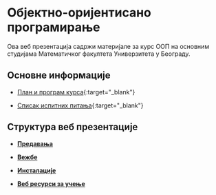 # Објектно-оријентисано програмирање

Ова веб презентација садржи материјале за курс ООП на основним студијама Математичког факултета Универзитета у Београду.

## Основне информације

* [План и програм курса](/predavanja/info/P102_-_Objektno_orijentisano_programiranje.pdf){:target="_blank"} 

* [Списак испитних питања](/usmeni-ispit/info/OOPIP2011.pdf){:target="_blank"} 

## Структура веб презентације

* **[Предавања](/predavanja/README.md)**

* **[Вежбе](/vezbe/README.md)**

* **[Инсталације](/INSTALACIJE.md)**

* **[Веб ресурси за учење](/VEB-RESURSI-ZA-UCENJE.md)**
